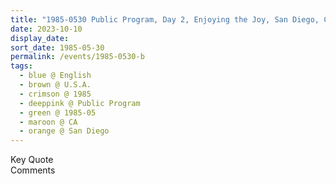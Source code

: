 ```yaml
---
title: "1985-0530 Public Program, Day 2, Enjoying the Joy, San Diego, CA, U.S.A."
date: 2023-10-10
display_date: 
sort_date: 1985-05-30
permalink: /events/1985-0530-b
tags:
  - blue @ English
  - brown @ U.S.A.
  - crimson @ 1985
  - deeppink @ Public Program
  - green @ 1985-05
  - maroon @ CA
  - orange @ San Diego
---
```


<wave-list>
  <list-title color="green" width="75">Key Quote</list-title>
  <list-item color="BlanchedAlmond"  width="200"></list-item>
  <list-item color="Lavender"></list-item>
  <list-item color="BlanchedAlmond"></list-item>
</wave-list>

<br>

<wave-list>
  <list-title color="green" width="75">Comments</list-title>
  <list-item color="BlanchedAlmond"  width="200"></list-item>
  <list-item color="Lavender"></list-item>
  <list-item color="BlanchedAlmond"></list-item>
</wave-list>